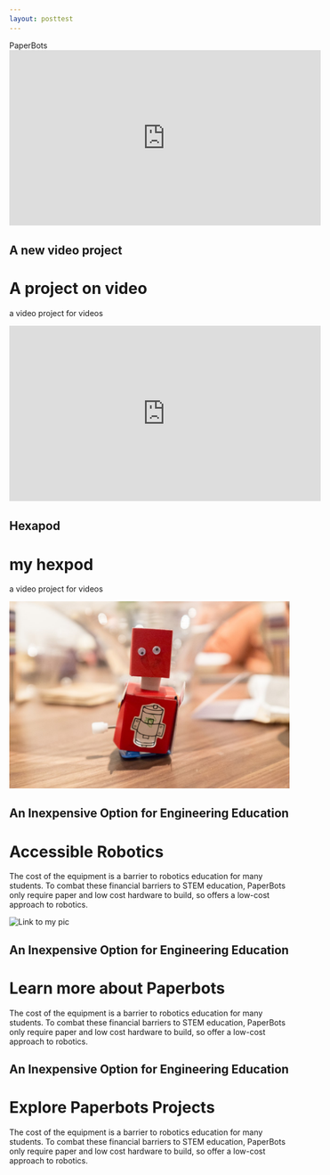 ```yaml
---
layout: posttest
---
```

<div class="sitetitle" markdown="1">
 PaperBots



</div>

<div class="video-text-overlay" markdown="1">

<iframe width="560" height="315" src="https://www.youtube.com/embed/KZRW25MjqMQ" frameborder="0" allow="accelerometer; autoplay; encrypted-media; gyroscope; picture-in-picture" allowfullscreen></iframe>

## A new video project
# A project on video

a video project for videos
</div>

<div class="video-text-overlay" markdown="1">

<iframe width="560" height="315" src="https://www.youtube.com/embed/DYoK3FkgMoQ" frameborder="0" allow="accelerometer; autoplay; encrypted-media; gyroscope; picture-in-picture" allowfullscreen></iframe>

## Hexapod
# my hexpod
a video project for videos

</div>



<div class="largeheaderimg" markdown="1">

![Link to my pic](/web/img/headimagerobot.jpg)
## An Inexpensive Option for Engineering Education
# Accessible Robotics

The cost of the equipment is a barrier to robotics education for many students. To combat these financial barriers to STEM education, PaperBots only require paper and low cost hardware to build, so offers a low-cost approach to robotics.

</div>

<div class="largeheaderimg" markdown="1">

![Link to my pic](/wweb/img/erobot.jpg:di-/web/img/404error.jpg")
## An Inexpensive Option for Engineering Education
# Learn more about Paperbots

The cost of the equipment is a barrier to robotics education for many students. To combat these financial barriers to STEM education, PaperBots only require paper and low cost hardware to build, so offer a low-cost approach to robotics.

</div>

<div class="largeheaderimg" markdown="1">

## An Inexpensive Option for Engineering Education
# Explore Paperbots Projects

The cost of the equipment is a barrier to robotics education for many students. To combat these financial barriers to STEM education, PaperBots only require paper and low cost hardware to build, so offer a low-cost approach to robotics.

</div>
